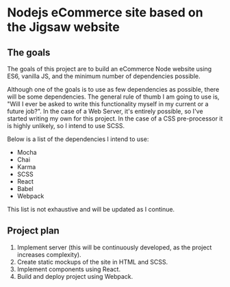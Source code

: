 # Nodejs eCommerce site based on the Jigsaw website

## The goals 

The goals of this project are to build an eCommerce Node website using ES6, vanilla JS, and the minimum number of dependencies possible.

Although one of the goals is to use as few dependencies as possible, there will be some dependencies. The general rule of thumb I am going to use is, "Will I ever be asked to write this functionality myself in my current or a future job?". In the case of a Web Server, it's entirely possible, so I've started writing my own for this project. In the case of a CSS pre-processor it is highly unlikely, so I intend to use SCSS.

Below is a list of the dependencies I intend to use:

- Mocha
- Chai
- Karma
- SCSS
- React
- Babel
- Webpack

This list is not exhaustive and will be updated as I continue.

## Project plan

1. Implement server (this will be continuously developed, as the project increases complexity).
2. Create static mockups of the site in HTML and SCSS.
3. Implement components using React.
4. Build and deploy project using Webpack.
